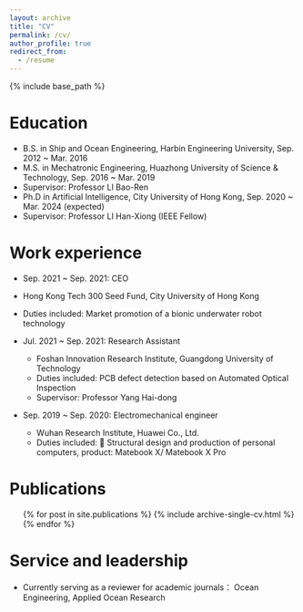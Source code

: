 ```yaml
---
layout: archive
title: "CV"
permalink: /cv/
author_profile: true
redirect_from:
  - /resume
---
```


{% include base_path %}

Education
======
* B.S. in Ship and Ocean Engineering, Harbin Engineering University, Sep. 2012 ~ Mar. 2016
* M.S. in Mechatronic Engineering, Huazhong University of Science & Technology, Sep. 2016 ~ Mar. 2019
* Supervisor: Professor LI Bao-Ren
* Ph.D in Artificial Intelligence, City University of Hong Kong, Sep. 2020 ~ Mar. 2024 (expected)
* Supervisor: Professor LI Han-Xiong (IEEE Fellow)

Work experience
======
* Sep. 2021 ~ Sep. 2021: CEO
* Hong Kong Tech 300 Seed Fund, City University of Hong Kong
* Duties included: Market promotion of a bionic underwater robot technology

* Jul. 2021 ~ Sep. 2021: Research Assistant
  * Foshan Innovation Research Institute, Guangdong University of Technology
  * Duties included: PCB defect detection based on Automated Optical Inspection
  * Supervisor: Professor Yang Hai-dong

* Sep. 2019 ~ Sep. 2020: Electromechanical engineer
  * Wuhan Research Institute, Huawei Co., Ltd.
  * Duties included: 	Structural design and production of personal computers, product: Matebook X/ Matebook X Pro
  
<!-- Skills
======
* Skill 1
* Skill 2
  * Sub-skill 2.1
  * Sub-skill 2.2
  * Sub-skill 2.3
* Skill 3 -->

Publications
======
  <ul>{% for post in site.publications %}
    {% include archive-single-cv.html %}
  {% endfor %}</ul>
  
<!-- Talks
======
  <ul>{% for post in site.talks %}
    {% include archive-single-talk-cv.html %}
  {% endfor %}</ul>
  
Teaching
======
  <ul>{% for post in site.teaching %}
    {% include archive-single-cv.html %}
  {% endfor %}</ul> -->
  
Service and leadership
======
* Currently serving as a reviewer for academic journals： Ocean Engineering, Applied Ocean Research
